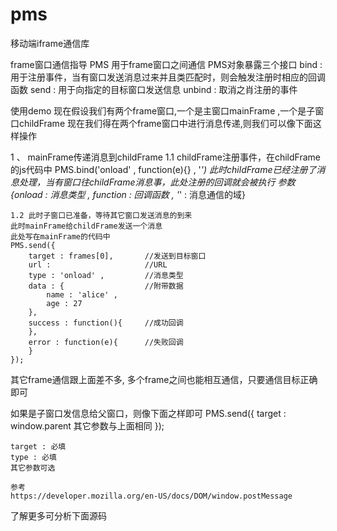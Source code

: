 pms
===

移动端iframe通信库

 frame窗口通信指导
 PMS 用于frame窗口之间通信
 PMS对象暴露三个接口
 bind : 用于注册事件，当有窗口发送消息过来并且类匹配时，则会触发注册时相应的回调函数
 send : 用于向指定的目标窗口发送信息
 unbind : 取消之肖注册的事件

 使用demo
 现在假设我们有两个frame窗口,一个是主窗口mainFrame ,一个是子窗口childFrame
 现在我们得在两个frame窗口中进行消息传递,则我们可以像下面这样操作

 1 、 mainFrame传递消息到childFrame
    1.1 childFrame注册事件，在childFrame的js代码中
    PMS.bind('onload' , function(e){} , '*')
    此时childFrame已经注册了消息处理，当有窗口往childFrame消息事，此处注册的回调就会被执行
    参数{onload : 消息类型 , function : 回调函数 , '*' : 消息通信的域}

    1.2 此时子窗口已准备，等待其它窗口发送消息的到来
    此时mainFrame给childFrame发送一个消息
    此处写在mainFrame的代码中
    PMS.send({
        target : frames[0],       //发送到目标窗口
        url :                     //URL
        type : 'onload' ,         //消息类型
        data : {                  //附带数据
            name : 'alice' ,
            age : 27
        },
        success : function(){     //成功回调
        },
        error : function(e){      //失败回调
        }
    });


   其它frame通信跟上面差不多,
   多个frame之间也能相互通信，只要通信目标正确即可

   如果是子窗口发信息给父窗口，则像下面之样即可
   PMS.send({
       target : window.parent
       其它参数与上面相同
   });

    target : 必填
    type : 必填
    其它参数可选

    参考
    https://developer.mozilla.org/en-US/docs/DOM/window.postMessage

  了解更多可分析下面源码
 
